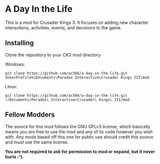 # A Day In the Life
This is a mod for Crusader Kings 3.
It focuses on adding new character interactions, activities, events, and decisions to the game.

## Installing
Clone the repository to your CK3 mod directory

Windows:
```
git clone https://github.com/ac566/a-day-in-the-life.git %UserProfile%\Documents\Paradox Interactive\Crusader Kings III\mod
```

Linux:
```
git clone https://github.com/ac566/a-day-in-the-life.git ~/Documents/Paradox\ Interactive/Crusader\ Kings\ III/mod
```

## Fellow Modders
The source for this mod follows the GNU GPLv3 license, which basically means you are free to use the mod and any of its code however you wish with. Any mods based off this one for public use should credit this source and *must* use the same license.

**You are not required to ask for permission to mod or expand, but it never hurts :^).**

